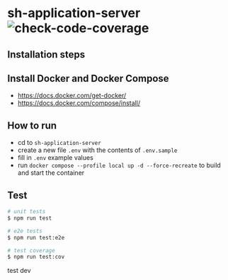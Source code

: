 # sh-application-server ![check-code-coverage](https://img.shields.io/badge/code--coverage-26.02%25-red)

## Installation steps

## Install Docker and Docker Compose

- https://docs.docker.com/get-docker/
- https://docs.docker.com/compose/install/

## How to run

- cd to `sh-application-server`
- create a new file `.env` with the contents of `.env.sample`
- fill in `.env` example values
- run `docker compose --profile local up -d --force-recreate` to build and start the container

## Test

```bash
# unit tests
$ npm run test

# e2e tests
$ npm run test:e2e

# test coverage
$ npm run test:cov
```

test dev
